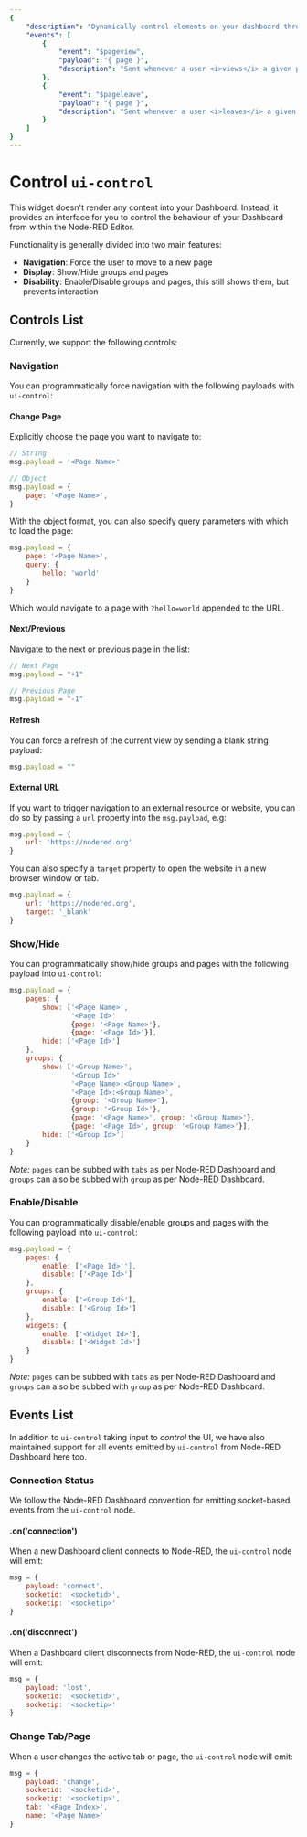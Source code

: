 ```yaml
---
{
    "description": "Dynamically control elements on your dashboard through ui-control for FlowFuse Dashboard.",
    "events": [
        {
            "event": "$pageview",
            "payload": "{ page }",
            "description": "Sent whenever a user <i>views</i> a given page on the Dashboard"
        },
        {
            "event": "$pageleave",
            "payload": "{ page }",
            "description": "Sent whenever a user <i>leaves</i> a given page on the Dashboard"
        }
    ]
}
---
```


<script setup>
    import EventsList from '../../../components/EventsList.vue'
    import AddedIn from '../../../components/AddedIn.vue'
</script>

# Control `ui-control` <AddedIn version="0.9.0" />

This widget doesn't render any content into your Dashboard. Instead, it provides an interface for you to control the behaviour of your Dashboard from within the Node-RED Editor.

Functionality is generally divided into two main features:

- **Navigation**: Force the user to move to a new page
- **Display**: Show/Hide groups and pages
- **Disability**: Enable/Disable groups and pages, this still shows them, but prevents interaction

## Controls List

Currently, we support the following controls:

### Navigation

You can programmatically force navigation with the following payloads with `ui-control`:

#### Change Page

Explicitly choose the page you want to navigate to:

```js
// String
msg.payload = '<Page Name>'

// Object
msg.payload = {
    page: '<Page Name>',
}
```

With the object format, you can also specify query parameters with which to load the page:

```js
msg.payload = {
    page: '<Page Name>',
    query: {
        hello: 'world'
    }
}
```

Which would navigate to a page with `?hello=world` appended to the URL.

#### Next/Previous

Navigate to the next or previous page in the list:

```js
// Next Page
msg.payload = "+1"

// Previous Page
msg.payload = "-1"
```

#### Refresh

You can force a refresh of the current view by sending a blank string payload:

```js
msg.payload = ""
```

#### External URL

If you want to trigger navigation to an external resource or website, you can do so by passing a `url` property into the `msg.payload`, e.g:

```js
msg.payload = {
    url: 'https://nodered.org'
}
```

 You can also specify a `target` property to open the website in a new browser window or tab.
 
```js
msg.payload = {
    url: 'https://nodered.org',
    target: '_blank'
}
```

### Show/Hide

You can programmatically show/hide groups and pages with the following payload into `ui-control`:

```js
msg.payload = {
    pages: {
        show: ['<Page Name>',
               '<Page Id>'
               {page: '<Page Name>'},
               {page: '<Page Id>'}],
        hide: ['<Page Id>']
    },
    groups: {
        show: ['<Group Name>',
               '<Group Id>'
               '<Page Name>:<Group Name>',
               '<Page Id>:<Group Name>',
               {group: '<Group Name>'},
               {group: '<Group Id>'},
               {page: '<Page Name>', group: '<Group Name>'},
               {page: '<Page Id>', group: '<Group Name>'}],
        hide: ['<Group Id>']
    }
}
```
_Note:_ `pages` can be subbed with `tabs` as per Node-RED Dashboard and `groups` can also be subbed with `group` as per Node-RED Dashboard.

### Enable/Disable

You can programmatically disable/enable groups and pages with the following payload into `ui-control`:

```js
msg.payload = {
    pages: {
        enable: ['<Page Id>''],
        disable: ['<Page Id>']
    },
    groups: {
        enable: ['<Group Id>'],
        disable: ['<Group Id>']
    },
    widgets: {
        enable: ['<Widget Id>'],
        disable: ['<Widget Id>']
    }
}
```

_Note:_ `pages` can be subbed with `tabs` as per Node-RED Dashboard and `groups` can also be subbed with `group` as per Node-RED Dashboard.

## Events List

In addition to `ui-control` taking input to _control_ the UI, we have also maintained support for all events emitted by `ui-control` from Node-RED Dashboard here too.

### Connection Status

We follow the Node-RED Dashboard convention for emitting socket-based events from the `ui-control` node.

#### .on('connection')

When a new Dashboard client connects to Node-RED, the `ui-control` node will emit:

```js
msg = {
    payload: 'connect',
    socketid: '<socketid>',
    socketip: '<socketip>'
}
```

#### .on('disconnect')

When a Dashboard client disconnects from Node-RED, the `ui-control` node will emit:

```js
msg = {
    payload: 'lost',
    socketid: '<socketid>',
    socketip: '<socketip>'
}
```

### Change Tab/Page

When a user changes the active tab or page, the `ui-control` node will emit:

```js
msg = {
    payload: 'change',
    socketid: '<socketid>',
    socketip: '<socketip>',
    tab: '<Page Index>',
    name: '<Page Name>'
}
```